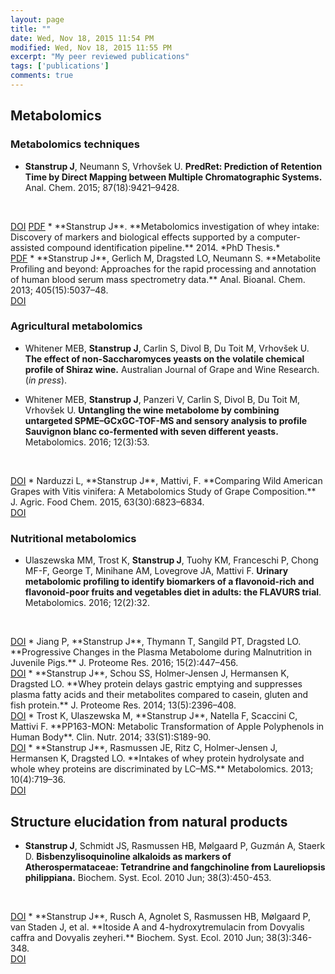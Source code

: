 ```yaml
---
layout: page
title: ""
date: Wed, Nov 18, 2015 11:54 PM
modified: Wed, Nov 18, 2015 11:55 PM
excerpt: "My peer reviewed publications"
tags: ['publications']
comments: true
---
```


<style type='text/css'>
li {
	 padding-bottom: 1em;
}
</style>

## Metabolomics

### Metabolomics techniques
* **Stanstrup J**, Neumann S, Vrhovšek U. **PredRet: Prediction of Retention Time by Direct Mapping between Multiple Chromatographic Systems.** Anal. Chem. 2015; 87(18):9421–9428.
<br>
<span class="label label-primary"><a href="http://dx.doi.org/10.1021/acs.analchem.5b02287">DOI</a></span>
<span class="label label-warning"><a href="https://github.com/stanstrup/stanstrup.github.io/raw/master/material/papers/Stanstrup%2C%20Neumann%2C%20Vrhovsek%20-%202015%20-%20PredRet%20Prediction%20of%20Retention%20Time%20by%20Direct%20Mapping%20between%20Multiple%20Chromatographic%20Systems.pdf?raw=true">PDF</a></span>
* **Stanstrup J**. **Metabolomics investigation of whey intake: Discovery of markers and biological effects supported by a computer-assisted compound identification pipeline.** 2014. *PhD Thesis.*
<br>
<span class="label label-warning"><a href="https://github.com/stanstrup/stanstrup.github.io/blob/master/material/thesis/Jan_Stanstrup_PhD_thesis.pdf?raw=true">PDF</a></span>
* **Stanstrup J**, Gerlich M, Dragsted LO, Neumann S. **Metabolite Profiling and beyond: Approaches for the rapid processing and annotation of human blood serum mass spectrometry data.** Anal. Bioanal. Chem. 2013; 405(15):5037–48.  <br> 
<span class="label label-primary"><a href="http://dx.doi.org/10.1007/s00216-013-6954-6">DOI</a></span>

### Agricultural metabolomics
* Whitener MEB, **Stanstrup J**, Carlin S, Divol B, Du Toit M, Vrhovšek U. **The effect of non-Saccharomyces yeasts on the volatile chemical profile of Shiraz wine.** Australian Journal of Grape and Wine Research. (*in press*).
* Whitener MEB, **Stanstrup J**, Panzeri V, Carlin S, Divol B, Du Toit M, Vrhovšek U. **Untangling the wine metabolome by combining untargeted SPME–GCxGC-TOF-MS and sensory analysis to profile Sauvignon blanc co-fermented with seven different yeasts.** Metabolomics. 2016; 12(3):53.
<br>
<span class="label label-primary"><a href="http://dx.doi.org/10.1007/s11306-016-0962-4">DOI</a></span>
* Narduzzi L, **Stanstrup J**, Mattivi, F. **Comparing Wild American Grapes with Vitis vinifera: A Metabolomics Study of Grape Composition.** J. Agric. Food Chem. 2015, 63(30):6823–6834.
<br>
<span class="label label-primary"><a href="http://dx.doi.org/10.1021/acs.jafc.5b01999">DOI</a></span>

### Nutritional metabolomics
* Ulaszewska MM, Trost K, **Stanstrup J**, Tuohy KM, Franceschi P, Chong MF-F, George T, Minihane AM, Lovegrove JA, Mattivi F. **Urinary metabolomic profiling to identify biomarkers of a flavonoid-rich and flavonoid-poor fruits and vegetables diet in adults: the FLAVURS trial**. Metabolomics. 2016; 12(2):32.
<br>
<span class="label label-primary"><a href="http://dx.doi.org/10.1007/s11306-015-0935-z">DOI</a></span>
* Jiang P, **Stanstrup J**, Thymann T, Sangild PT, Dragsted LO. **Progressive Changes in the Plasma Metabolome during Malnutrition in Juvenile Pigs.** J. Proteome Res. 2016; 15(2):447–456.
<br>
<span class="label label-primary"><a href="http://dx.doi.org/10.1021/acs.jproteome.5b00782">DOI</a></span>
* **Stanstrup J**, Schou SS, Holmer-Jensen J, Hermansen K, Dragsted LO. **Whey protein delays gastric emptying and suppresses plasma fatty acids and their metabolites compared to casein, gluten and fish protein.** J. Proteome Res. 2014; 13(5):2396–408.
<br>
<span class="label label-primary"><a href="http://dx.doi.org/10.1021/pr401214w">DOI</a></span>
* Trost K, Ulaszewska M, **Stanstrup J**, Natella F, Scaccini C, Mattivi F. **PP163-MON: Metabolic Transformation of Apple Polyphenols in Human Body**. Clin. Nutr. 2014; 33(S1):S189-90.
<br>
<span class="label label-primary"><a href="http://dx.doi.org/10.1016/S0261-5614%2814%2950497-9">DOI</a></span>
* **Stanstrup J**, Rasmussen JE, Ritz C, Holmer-Jensen J, Hermansen K, Dragsted LO. **Intakes of whey protein hydrolysate and whole whey proteins are discriminated by LC–MS.** Metabolomics. 2013; 10(4):719–36.
<br>
<span class="label label-primary"><a href="http://dx.doi.org/10.1007/s11306-013-0607-9">DOI</a></span>


## Structure elucidation from natural products
* **Stanstrup J**, Schmidt JS, Rasmussen HB, Mølgaard P, Guzmán A, Staerk D. **Bisbenzylisoquinoline alkaloids as markers of Atherospermataceae: Tetrandrine and fangchinoline from Laureliopsis philippiana.** Biochem. Syst. Ecol. 2010 Jun; 38(3):450-453.
<br>
<span class="label label-primary"><a href="http://dx.doi.org/10.1016/j.bse.2010.03.006">DOI</a></span>
* **Stanstrup J**, Rusch A, Agnolet S, Rasmussen HB, Mølgaard P, van Staden J, et al. **Itoside A and 4-hydroxytremulacin from Dovyalis caffra and Dovyalis zeyheri.** Biochem. Syst. Ecol. 2010 Jun; 38(3):346-348.
<br>
<span class="label label-primary"><a href="http://dx.doi.org/10.1016/j.bse.2010.02.006">DOI</a></span>


